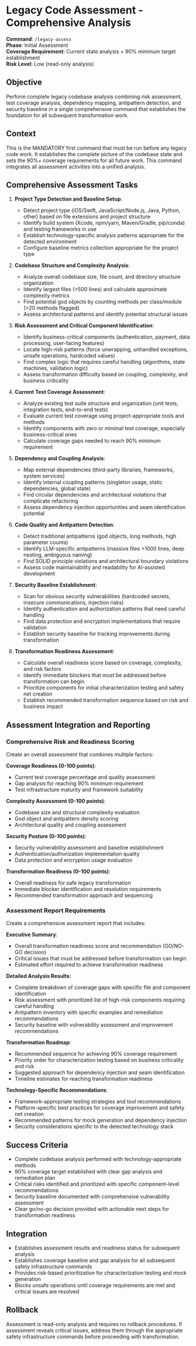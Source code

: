 # Legacy Code Assessment - Comprehensive Analysis

**Command**: `/legacy-assess`  
**Phase**: Initial Assessment  
**Coverage Requirement**: Current state analysis + 90% minimum target establishment  
**Risk Level**: Low (read-only analysis)

## Objective

Perform complete legacy codebase analysis combining risk assessment, test coverage analysis, dependency mapping, antipattern detection, and security baseline in a single comprehensive command that establishes the foundation for all subsequent transformation work.

## Context

This is the MANDATORY first command that must be run before any legacy code work. It establishes the complete picture of the codebase state and sets the 90%+ coverage requirements for all future work. This command integrates all assessment activities into a unified analysis.

## Comprehensive Assessment Tasks

1. **Project Type Detection and Baseline Setup**:
   - Detect project type (iOS/Swift, JavaScript/Node.js, Java, Python, other) based on file extensions and project structure
   - Identify build system (Xcode, npm/yarn, Maven/Gradle, pip/conda) and testing frameworks in use
   - Establish technology-specific analysis patterns appropriate for the detected environment
   - Configure baseline metrics collection appropriate for the project type

2. **Codebase Structure and Complexity Analysis**:
   - Analyze overall codebase size, file count, and directory structure organization
   - Identify largest files (>500 lines) and calculate approximate complexity metrics
   - Find potential god objects by counting methods per class/module (>20 methods flagged)
   - Assess architectural patterns and identify potential structural issues

3. **Risk Assessment and Critical Component Identification**:
   - Identify business-critical components (authentication, payment, data processing, user-facing features)
   - Locate high-risk patterns (force unwrapping, unhandled exceptions, unsafe operations, hardcoded values)
   - Find complex logic that requires careful handling (algorithms, state machines, validation logic)
   - Assess transformation difficulty based on coupling, complexity, and business criticality

4. **Current Test Coverage Assessment**:
   - Analyze existing test suite structure and organization (unit tests, integration tests, end-to-end tests)
   - Evaluate current test coverage using project-appropriate tools and methods
   - Identify components with zero or minimal test coverage, especially business-critical ones
   - Calculate coverage gaps needed to reach 90% minimum requirement

5. **Dependency and Coupling Analysis**:
   - Map external dependencies (third-party libraries, frameworks, system services)
   - Identify internal coupling patterns (singleton usage, static dependencies, global state)
   - Find circular dependencies and architectural violations that complicate refactoring
   - Assess dependency injection opportunities and seam identification potential

6. **Code Quality and Antipattern Detection**:
   - Detect traditional antipatterns (god objects, long methods, high parameter counts)
   - Identify LLM-specific antipatterns (massive files >1000 lines, deep nesting, ambiguous naming)
   - Find SOLID principle violations and architectural boundary violations
   - Assess code maintainability and readability for AI-assisted development

7. **Security Baseline Establishment**:
   - Scan for obvious security vulnerabilities (hardcoded secrets, insecure communications, injection risks)
   - Identify authentication and authorization patterns that need careful handling
   - Find data protection and encryption implementations that require validation
   - Establish security baseline for tracking improvements during transformation

8. **Transformation Readiness Assessment**:
   - Calculate overall readiness score based on coverage, complexity, and risk factors
   - Identify immediate blockers that must be addressed before transformation can begin
   - Prioritize components for initial characterization testing and safety net creation
   - Establish recommended transformation sequence based on risk and business impact

## Assessment Integration and Reporting

### Comprehensive Risk and Readiness Scoring

Create an overall assessment that combines multiple factors:

**Coverage Readiness (0-100 points)**:
- Current test coverage percentage and quality assessment
- Gap analysis for reaching 90% minimum requirement
- Test infrastructure maturity and framework suitability

**Complexity Assessment (0-100 points)**:
- Codebase size and structural complexity evaluation
- God object and antipattern density scoring
- Architectural quality and coupling assessment

**Security Posture (0-100 points)**:
- Security vulnerability assessment and baseline establishment
- Authentication/authorization implementation quality
- Data protection and encryption usage evaluation

**Transformation Readiness (0-100 points)**:
- Overall readiness for safe legacy transformation
- Immediate blocker identification and resolution requirements
- Recommended transformation approach and sequencing

### Assessment Report Requirements

Create a comprehensive assessment report that includes:

**Executive Summary**:
- Overall transformation readiness score and recommendation (GO/NO-GO decision)
- Critical issues that must be addressed before transformation can begin
- Estimated effort required to achieve transformation readiness

**Detailed Analysis Results**:
- Complete breakdown of coverage gaps with specific file and component identification
- Risk assessment with prioritized list of high-risk components requiring careful handling
- Antipattern inventory with specific examples and remediation recommendations
- Security baseline with vulnerability assessment and improvement recommendations

**Transformation Roadmap**:
- Recommended sequence for achieving 90% coverage requirement
- Priority order for characterization testing based on business criticality and risk
- Suggested approach for dependency injection and seam identification
- Timeline estimates for reaching transformation readiness

**Technology-Specific Recommendations**:
- Framework-appropriate testing strategies and tool recommendations
- Platform-specific best practices for coverage improvement and safety net creation
- Recommended patterns for mock generation and dependency injection
- Security considerations specific to the detected technology stack

## Success Criteria

- Complete codebase analysis performed with technology-appropriate methods
- 90% coverage target established with clear gap analysis and remediation plan
- Critical risks identified and prioritized with specific component-level recommendations
- Security baseline documented with comprehensive vulnerability assessment
- Clear go/no-go decision provided with actionable next steps for transformation readiness

## Integration

- Establishes assessment results and readiness status for subsequent analysis
- Establishes coverage baseline and gap analysis for all subsequent safety infrastructure commands
- Provides risk-based prioritization for characterization testing and mock generation
- Blocks unsafe operations until coverage requirements are met and critical issues are resolved

## Rollback

Assessment is read-only analysis and requires no rollback procedures. If assessment reveals critical issues, address them through the appropriate safety infrastructure commands before proceeding with transformation.